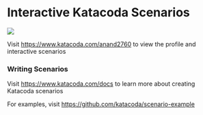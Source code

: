 # Interactive Katacoda Scenarios

[![](http://shields.katacoda.com/katacoda/anand2760/count.svg)](https://www.katacoda.com/anand2760 "Get your profile on Katacoda.com")

Visit https://www.katacoda.com/anand2760 to view the profile and interactive scenarios

### Writing Scenarios
Visit https://www.katacoda.com/docs to learn more about creating Katacoda scenarios

For examples, visit https://github.com/katacoda/scenario-example
